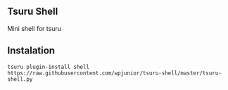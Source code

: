 Tsuru Shell
-----------

Mini shell for tsuru

Instalation
-----------
```
tsuru plugin-install shell https://raw.githubusercontent.com/wpjunior/tsuru-shell/master/tsuru-shell.py
```
